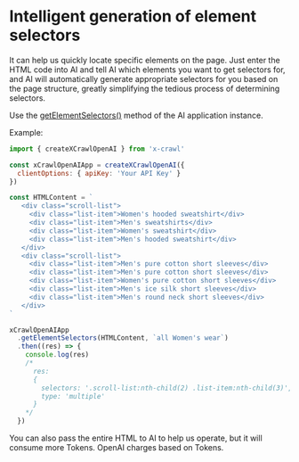 # Intelligent generation of element selectors

It can help us quickly locate specific elements on the page. Just enter the HTML code into AI and tell AI which elements you want to get selectors for, and AI will automatically generate appropriate selectors for you based on the page structure, greatly simplifying the tedious process of determining selectors.

Use the [getElementSelectors()](/api/get-element-selectors#getelementselectors) method of the AI application instance.

Example:

```js
import { createXCrawlOpenAI } from 'x-crawl'

const xCrawlOpenAIApp = createXCrawlOpenAI({
  clientOptions: { apiKey: 'Your API Key' }
})

const HTMLContent = `
   <div class="scroll-list">
     <div class="list-item">Women's hooded sweatshirt</div>
     <div class="list-item">Men's sweatshirts</div>
     <div class="list-item">Women's sweatshirt</div>
     <div class="list-item">Men's hooded sweatshirt</div>
   </div>
   <div class="scroll-list">
     <div class="list-item">Men's pure cotton short sleeves</div>
     <div class="list-item">Men's pure cotton short sleeves</div>
     <div class="list-item">Women's pure cotton short sleeves</div>
     <div class="list-item">Men's ice silk short sleeves</div>
     <div class="list-item">Men's round neck short sleeves</div>
   </div>
`

xCrawlOpenAIApp
  .getElementSelectors(HTMLContent, `all Women's wear`)
  .then((res) => {
    console.log(res)
    /*
      res:
      {
        selectors: '.scroll-list:nth-child(2) .list-item:nth-child(3)',
        type: 'multiple'
      }
    */
  })
```

You can also pass the entire HTML to AI to help us operate, but it will consume more Tokens. OpenAI charges based on Tokens.

